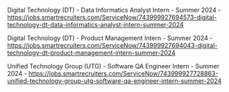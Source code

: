 Digital Technology (DT) - Data Informatics Analyst Intern - Summer 2024 - https://jobs.smartrecruiters.com/ServiceNow/743999927694573-digital-technology-dt-data-informatics-analyst-intern-summer-2024

Digital Technology (DT) - Product Management Intern - Summer 2024 - https://jobs.smartrecruiters.com/ServiceNow/743999927694043-digital-technology-dt-product-management-intern-summer-2024

Unified Technology Group (UTG) - Software QA Engineer Intern - Summer 2024 - https://jobs.smartrecruiters.com/ServiceNow/743999927728863-unified-technology-group-utg-software-qa-engineer-intern-summer-2024

